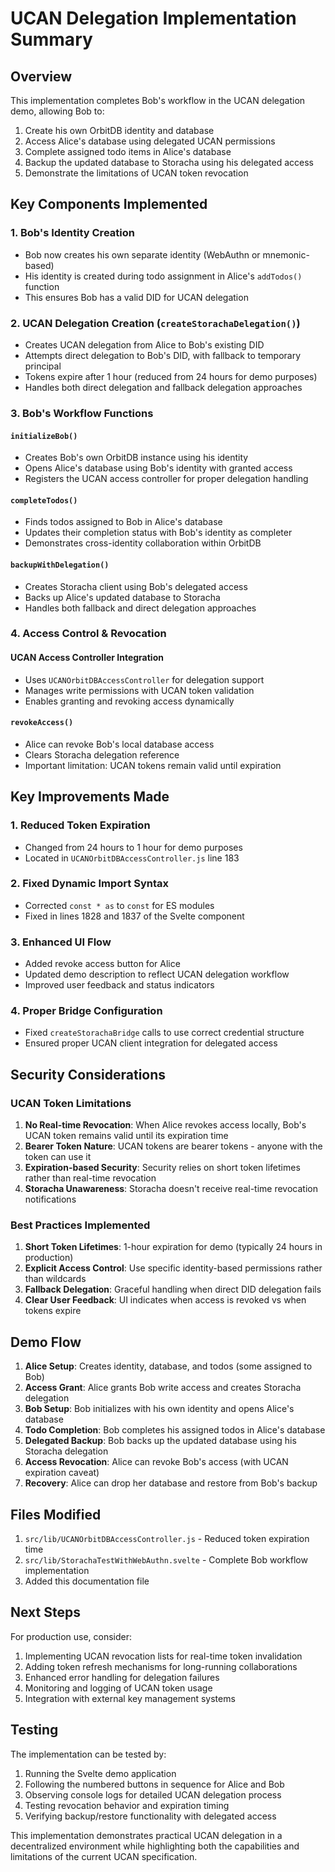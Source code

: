 # UCAN Delegation Implementation Summary

## Overview
This implementation completes Bob's workflow in the UCAN delegation demo, allowing Bob to:
1. Create his own OrbitDB identity and database
2. Access Alice's database using delegated UCAN permissions
3. Complete assigned todo items in Alice's database
4. Backup the updated database to Storacha using his delegated access
5. Demonstrate the limitations of UCAN token revocation

## Key Components Implemented

### 1. Bob's Identity Creation
- Bob now creates his own separate identity (WebAuthn or mnemonic-based)
- His identity is created during todo assignment in Alice's `addTodos()` function
- This ensures Bob has a valid DID for UCAN delegation

### 2. UCAN Delegation Creation (`createStorachaDelegation()`)
- Creates UCAN delegation from Alice to Bob's existing DID
- Attempts direct delegation to Bob's DID, with fallback to temporary principal
- Tokens expire after 1 hour (reduced from 24 hours for demo purposes)
- Handles both direct delegation and fallback delegation approaches

### 3. Bob's Workflow Functions

#### `initializeBob()`
- Creates Bob's own OrbitDB instance using his identity
- Opens Alice's database using Bob's identity with granted access
- Registers the UCAN access controller for proper delegation handling

#### `completeTodos()`
- Finds todos assigned to Bob in Alice's database
- Updates their completion status with Bob's identity as completer
- Demonstrates cross-identity collaboration within OrbitDB

#### `backupWithDelegation()`
- Creates Storacha client using Bob's delegated access
- Backs up Alice's updated database to Storacha
- Handles both fallback and direct delegation approaches

### 4. Access Control & Revocation

#### UCAN Access Controller Integration
- Uses `UCANOrbitDBAccessController` for delegation support
- Manages write permissions with UCAN token validation
- Enables granting and revoking access dynamically

#### `revokeAccess()`
- Alice can revoke Bob's local database access
- Clears Storacha delegation reference
- Important limitation: UCAN tokens remain valid until expiration

## Key Improvements Made

### 1. Reduced Token Expiration
- Changed from 24 hours to 1 hour for demo purposes
- Located in `UCANOrbitDBAccessController.js` line 183

### 2. Fixed Dynamic Import Syntax
- Corrected `const * as` to `const` for ES modules
- Fixed in lines 1828 and 1837 of the Svelte component

### 3. Enhanced UI Flow
- Added revoke access button for Alice
- Updated demo description to reflect UCAN delegation workflow
- Improved user feedback and status indicators

### 4. Proper Bridge Configuration
- Fixed `createStorachaBridge` calls to use correct credential structure
- Ensured proper UCAN client integration for delegated access

## Security Considerations

### UCAN Token Limitations
1. **No Real-time Revocation**: When Alice revokes access locally, Bob's UCAN token remains valid until its expiration time
2. **Bearer Token Nature**: UCAN tokens are bearer tokens - anyone with the token can use it
3. **Expiration-based Security**: Security relies on short token lifetimes rather than real-time revocation
4. **Storacha Unawareness**: Storacha doesn't receive real-time revocation notifications

### Best Practices Implemented
1. **Short Token Lifetimes**: 1-hour expiration for demo (typically 24 hours in production)
2. **Explicit Access Control**: Use specific identity-based permissions rather than wildcards
3. **Fallback Delegation**: Graceful handling when direct DID delegation fails
4. **Clear User Feedback**: UI indicates when access is revoked vs when tokens expire

## Demo Flow

1. **Alice Setup**: Creates identity, database, and todos (some assigned to Bob)
2. **Access Grant**: Alice grants Bob write access and creates Storacha delegation
3. **Bob Setup**: Bob initializes with his own identity and opens Alice's database
4. **Todo Completion**: Bob completes his assigned todos in Alice's database
5. **Delegated Backup**: Bob backs up the updated database using his Storacha delegation
6. **Access Revocation**: Alice can revoke Bob's access (with UCAN expiration caveat)
7. **Recovery**: Alice can drop her database and restore from Bob's backup

## Files Modified

1. `src/lib/UCANOrbitDBAccessController.js` - Reduced token expiration time
2. `src/lib/StorachaTestWithWebAuthn.svelte` - Complete Bob workflow implementation
3. Added this documentation file

## Next Steps

For production use, consider:
1. Implementing UCAN revocation lists for real-time token invalidation
2. Adding token refresh mechanisms for long-running collaborations
3. Enhanced error handling for delegation failures
4. Monitoring and logging of UCAN token usage
5. Integration with external key management systems

## Testing

The implementation can be tested by:
1. Running the Svelte demo application
2. Following the numbered buttons in sequence for Alice and Bob
3. Observing console logs for detailed UCAN delegation process
4. Testing revocation behavior and expiration timing
5. Verifying backup/restore functionality with delegated access

This implementation demonstrates practical UCAN delegation in a decentralized environment while highlighting both the capabilities and limitations of the current UCAN specification.